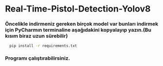 # Real-Time-Pistol-Detection-Yolov8

### Öncelikle indirmeniz gereken birçok model var bunları indirmek için PyCharmın terminaline aşağıdakini kopyalayıp yazın.(Bu kısım biraz uzun sürebilir)

 ```bash
   pip install -r requirements.txt
   ```

### Programı çalıştırabilirsiniz.
